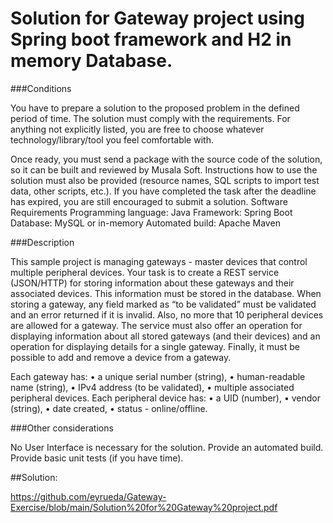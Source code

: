 # Solution for Gateway project using Spring boot framework and H2 in memory Database.

###Conditions

You have to prepare a solution to the proposed problem in the defined period of time. The solution must comply with the requirements. For anything not explicitly listed, you are free to choose whatever technology/library/tool you feel comfortable with.

Once ready, you must send a package with the source code of the solution, so it can be built and reviewed by Musala Soft. Instructions how to use the solution must also be provided (resource names, SQL scripts to import test data, other scripts, etc.).
If you have completed the task after the deadline has expired, you are still encouraged to submit a solution.
Software Requirements
Programming language: Java
Framework: Spring Boot
Database: MySQL or in-memory
Automated build: Apache Maven

###Description

This sample project is managing gateways - master devices that control multiple peripheral devices.
Your task is to create a REST service (JSON/HTTP) for storing information about these gateways and their associated devices. This information must be stored in the database.
When storing a gateway, any field marked as “to be validated” must be validated and an error returned if it is invalid. Also, no more that 10 peripheral devices are allowed for a gateway.
The service must also offer an operation for displaying information about all stored gateways (and their devices) and an operation for displaying details for a single gateway. Finally, it must be possible to add and remove a device from a gateway.

Each gateway has:
• a unique serial number (string),
• human-readable name (string),
• IPv4 address (to be validated),
• multiple associated peripheral devices.
Each peripheral device has:
• a UID (number),
• vendor (string),
• date created,
• status - online/offline.

###Other considerations

No User Interface is necessary for the solution.
Provide an automated build.
Provide basic unit tests (if you have time).

##Solution:

https://github.com/eyrueda/Gateway-Exercise/blob/main/Solution%20for%20Gateway%20project.pdf

